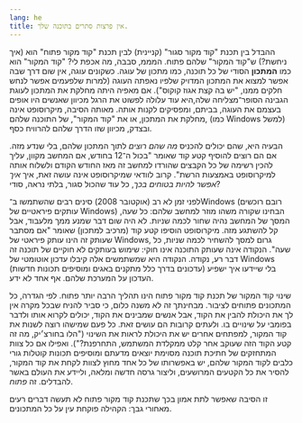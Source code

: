 ```yaml
---
lang: he
title: אין פרצות סתרים בתוכנה שלך.
---
```


ההבדל בין תכנת "קוד מקור סגור" (קניינית) לבין תכנת "קוד
מקור פתוח" הוא (איך ניחשת?) ש"קוד המקור" שלהם פתוח.
המממ, סבבה, מה אכפת לי? "קוד המקור" הוא כמו
<b>המתכון</b> הסודי של כל תוכנה, כמו מתכון של עוגה. 
כשקונים עוגה, אין שום דרך שבה אפשר למצוא את המתכון המדויק שלפיו נאפתה העוגה (למרות שלפעמים אפשר לנחש חלקים ממנו, "יש בה קצת אגוז קוקוס"). אם מאפיה היתה
מחלקת את המתכון לעוגת הגבינה הסופר־מצליחה שלה,היא עוד עלולה לפשוט את הרגל מכיוון שאנשים היו אופים בעצמם את העוגה, בביתם, ומפסיקים לקנות אותה. מאותה הסיבה, מיקרוסופט אינה מחלקת את המתכון, או את "קוד המקור", של התוכנה שלהם, (כמו Windows למשל) ובצדק, מכיוון שזו הדרך שלהם להרוויח כסף. 

הבעיה היא, שהם יכולים להכניס <i>מה שהם רוצים</i> לתוך המתכון
שלהם, בלי שנדע מזה. אם הם רוצים להוסיף קטע קוד שאומר
"בכול ה־12 בחודש, אם המחשב מקוון, עליך להכין רשימה של כל הקבצים שהורדו למחשב
זה מאז החודש הקודם ולשלוח אותה למיקרוסופט באמצעות הרשת".
קרוב לוודאי שמיקרוסופט אינה עושה זאת, איך <i>איך אפשר להיות בטוחים בכך</i>, כל עוד
שהכול סגור, בלתי נראה, סודי?

לפני זמן לא רב (אוקטובר 2008)  סינים רבים שהשתמשו ב־Windows (רובם
רוכשים עותקים פיראטיים של Windows) הבחינו שקורה משהו מוזר למחשב שלהם: כל שעה, המסך של המחשב נהיה שחור לכמה שניות.
לא היה שום דבר שמנע ממך מלעבוד, אבל קל להשתגע מזה. מיקרוסופט הוסיפו קטע קוד (מרכיב למתכון) שאומר
"אם מסתבר שעותק זה הינו עותק פיראטי של Windows, גרום למסך להשחיר לכמה שניות, כל שעה".
הנקודה אינה שעותק התוכנה אינו חוקי: שימוש בעותקים לא חוקיים של תוכנה זה דבר רע, נקודה.
הנקודה היא שמשתמשים אלה קיבלו עדכון אוטומטי של Windows (עדכונים בדרך כלל מתקנים באגים ומוסיפים תכונות חדשות)
בלי שיידעו איך ישפיע העדכון על המערכת שלהם.  אף אחד לא ידע.

שינוי קוד המקור של תכנת קוד מקור פתוח הינו תהליך הרבה יותר פתוח.
לפי הגדרה, כל המתכונים פתוחים לציבור.
מבחינתך זה לא משנה כלום, כי סביר להניח שבכל מקרה אין לך את היכולת להבין את הקוד, אבל אנשים שמבינים את הקוד, יכולים לקרוא אותו ולדבר בפומבי על שינויים בו.
ולעתים קרובות הם עושים זאת. כל פעם שמישהו רוצה לשנות את קוד המקור, למפתחים אחרים יש את היכולת  לראות את השינוי ("הלו בחורצ׳יק, מה זה קטע הקוד
הזה שעוקב אחר קלט ממקלדת המשתמש, התחרפנת?").
ואפילו אם כל צוות המתחזקים של חתיכת תוכנה מסוימת יוצאים מדעתם ומוסיפים תכונות קוטלות גורי כלבים לקוד המקור שלהם, יש באפשרותו של כל אחד מחוץ לצוות
לקחת את קוד המקור, להסיר את כל הקטעים המרושעים, וליצור גרסה חדשה ומלאה, וליידע את העולם באשר להבדלים.
זה <i>פתוח</i>.

זו הסיבה שאפשר לתת אמון בכך שתכנת קוד מקור פתוח 
לא תעשה דברים רעים מאחורי גבך: הקהילה פוקחת עין על כל המתכונים.






